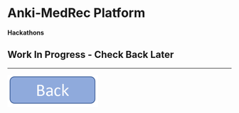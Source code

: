 **Anki-MedRec Platform**
===================


**Hackathons**

## Work In Progress - Check Back Later

----------

<a href="index" rel="Go back">![link text](./assets/img/back.png "Go Back")</a>

